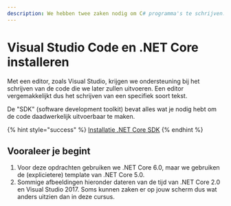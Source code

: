 ```yaml
---
description: We hebben twee zaken nodig om C# programma's te schrijven.
---
```


# Visual Studio Code en .NET Core installeren

Met een editor, zoals Visual Studio, krijgen we ondersteuning bij het schrijven van de code die we later zullen uitvoeren. Een editor vergemakkelijkt dus het schrijven van een specifiek soort tekst.

De "SDK" (software development toolkit) bevat alles wat je nodig hebt om de code daadwerkelijk uitvoerbaar te maken.

{% hint style="success" %}
[Installatie .NET Core SDK](https://dotnet.microsoft.com/download/dotnet/sdk-for-vs-code)
{% endhint %}

## Vooraleer je begint

1. Voor deze opdrachten gebruiken we .NET Core 6.0, maar we gebruiken de (explicietere) template van .NET Core 5.0.
2. Sommige afbeeldingen hieronder dateren van de tijd van .NET Core 2.0 en Visual Studio 2017. Soms kunnen zaken er op jouw scherm dus wat anders uitzien dan in deze cursus.
